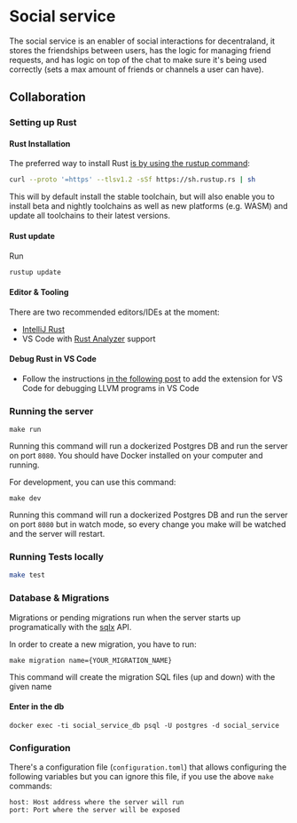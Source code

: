 # Social service

The social service is an enabler of social interactions for decentraland, it stores the friendships between users, has the logic for managing friend requests, and has logic on top of the chat to make sure it's being used correctly (sets a max amount of friends or channels a user can have).

## Collaboration

### Setting up Rust

#### Rust Installation

The preferred way to install Rust [is by using the rustup command](https://www.rust-lang.org/tools/install):

```bash
curl --proto '=https' --tlsv1.2 -sSf https://sh.rustup.rs | sh
```

This will by default install the stable toolchain, but will also enable you to install beta and nightly toolchains as well as new platforms (e.g. WASM) and update all toolchains to their latest versions.

#### Rust update

Run
```bash
rustup update
```

#### Editor & Tooling

There are two recommended editors/IDEs at the moment:

- [IntelliJ Rust](https://www.jetbrains.com/rust/)
- VS Code with [Rust Analyzer](https://www.google.com/search?q=rust+analyzer&oq=rust+analyzer&aqs=chrome..69i57j0i512l9.2107j0j7&sourceid=chrome&ie=UTF-8#:~:text=rust%2Dlang/rust,lang%20%E2%80%BA%20rust%2Danalyzer) support
#### Debug Rust in VS Code

- Follow the instructions [in the following post](https://www.forrestthewoods.com/blog/how-to-debug-rust-with-visual-studio-code/) to add the extension for VS Code for debugging LLVM programs in VS Code
### Running the server

```
make run
```

Running this command will run a dockerized Postgres DB and run the server on port `8080`. You should have Docker installed on your computer and running.

For development, you can use this command:

```
make dev
```

Running this command will run a dockerized Postgres DB and run the server on port `8080` but in watch mode, so every change you make will be watched and the server will restart.

### Running Tests locally

```bash
make test
```

### Database & Migrations

Migrations or pending migrations run when the server starts up programatically with the [sqlx](https://github.com/launchbadge/sqlx) API.

In order to create a new migration, you have to run:

```
make migration name={YOUR_MIGRATION_NAME}
```

This command will create the migration SQL files (up and down) with the given name

#### Enter in the db

```
docker exec -ti social_service_db psql -U postgres -d social_service
```

### Configuration

There's a configuration file (`configuration.toml`) that allows configuring the following variables but you can ignore this file, if you use the above `make` commands:

```
host: Host address where the server will run
port: Port where the server will be exposed
```
